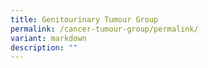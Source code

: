 ```yaml
---
title: Genitourinary Tumour Group
permalink: /cancer-tumour-group/permalink/
variant: markdown
description: ""
---
```

